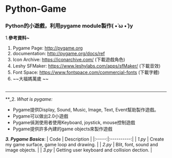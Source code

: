 # Python-Game
### Python的小遊戲，利用pygame module製作( •̀ ω •́ )y

1.**參考資料~**
  
1. Pygame Page: http://pygame.org
2. documentation: http://pygame.org/docs/ref
3. Icon Archive: https://iconarchive.com/ (下載遊戲角色)
4. Leshy SFMaker: https://www.leshylabs.com/apps/sfMaker/ (下載音效)
5. Font Space: https://www.fontspace.com/commercial-fonts (下載字體)
6. ~~大福媽萬歲 ~~ <br><br>
    
 ------

**_2. _What is pygame:_
  * Pygame提供Display, Sound, Music, Image, Text, Event幫助製作遊戲。
  * Pygame可以做出2.0小遊戲
  * Pygame偵測使用者使用Keyboard, joystick, mouse控制遊戲
  * Pygame提供許多內建的game objects來製作遊戲

**_3. Pygame Basics_**:
| Code | Description |
|:-----:|:----------:|
| _1.py_ | Create my game surface, game loop and drawing. |
| _2.py_ | Blit, font, sound and image objects. |
| _3.py_ | Getting user keyboard and collision dection. |
